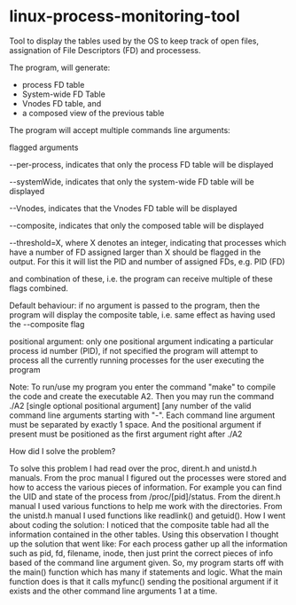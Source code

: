 # linux-process-monitoring-tool
Tool to display the tables used by the OS to keep track of open files, assignation of File Descriptors (FD) and processess.

The program, will generate:

- process FD table
- System-wide FD Table
- Vnodes FD table, and
- a composed view of the previous table
 

The program will accept multiple commands line arguments:

flagged arguments

--per-process, indicates that only the process FD table will be displayed

--systemWide, indicates that only the system-wide FD table will be displayed

--Vnodes, indicates that the Vnodes FD table will be displayed

--composite, indicates that only the composed table will be displayed

--threshold=X, where X denotes an integer, indicating that processes which have a number of FD assigned larger than X should be flagged in the output. For this it will list the PID and number of assigned FDs, e.g. PID (FD)

and combination of these, i.e. the program can receive multiple of these flags combined.

Default behaviour: if no argument is passed to the program, then the program will display the composite table, i.e. same effect as having used the --composite flag

positional argument:
only one positional argument indicating a particular process id number (PID), if not specified the program will attempt to process all the currently running processes for the user executing the program

Note: To run/use my program you enter the command "make" to compile the code and create the executable A2. Then you may run the command ./A2 [single optional positional argument] [any number of the valid command line arguments starting with "-". Each command line argument must be separated by exactly 1 space. And the positional argument if present must be positioned as the first argument right after ./A2


How did I solve the problem?

To solve this problem I had read over the proc, dirent.h and unistd.h manuals. From the proc manual I figured out the processes were stored and how to access the various pieces of information. For example you can find the UID and state of the process from /proc/[pid]/status. From the dirent.h manual I used various functions to help me work with the directories. From the unistd.h manual I used functions like readlink() and getuid().
How I went about coding the solution: I noticed that the composite table had all the information contained in the other tables. Using this observation I thought up the solution that went like: For each process gather up all the information such as pid, fd, filename, inode, then just print the correct pieces of info based of the command line argument given. So, my program starts off with the main() function which has many if statements and logic. What the main function does is that it calls myfunc() sending the positional argument if it exists and the other command line arguments 1 at a time. 


